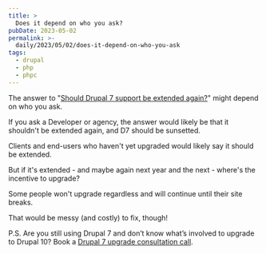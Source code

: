 ```yaml
---
title: >
  Does it depend on who you ask?
pubDate: 2023-05-02
permalink: >-
  daily/2023/05/02/does-it-depend-on-who-you-ask
tags:
  - drupal
  - php
  - phpc
---
```


The answer to "[Should Drupal 7 support be extended again?]({{site.url}}/daily/2023/05/01/should-drupal-7-support-be-extended-again)" might depend on who you ask.

If you ask a Developer or agency, the answer would likely be that it shouldn't be extended again, and D7 should be sunsetted.

Clients and end-users who haven't yet upgraded would likely say it should be extended.

But if it's extended - and maybe again next year and the next - where's the incentive to upgrade?

Some people won't upgrade regardless and will continue until their site breaks.

That would be messy (and costly) to fix, though!

P.S. Are you still using Drupal 7 and don’t know what’s involved to upgrade to Drupal 10? Book a [Drupal 7 upgrade consultation call]({{site.url}}/call).
